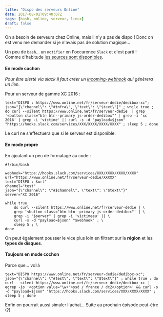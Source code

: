 ```yaml
---
title: "Dispo des serveurs Online"
date: 2017-08-01T09:40:07Z
tags: [bash, online, serveur, linux]
draft: false
---
```


On a besoin de serveurs chez Online, mais il n'y a pas de dispo !
Donc on est venu me demander si je n'avais pas de solution magique...

Un peu de `bash`... un `notifier` en l'occurence `Slack` et c'est parti !  
Comme d'habitude [les sources sont disponibles](https://github.com/F00b4rch/OnlineSrvDispo).

#### En mode cochon 

*Pour être alerté via slack il faut créer un [incoming-webhook](https://my.slack.com/services/new/incoming-webhook/) qui génèrera un lien.*

Pour un serveur de gamme XC 2016 :


    text="DISPO : https://www.online.net/fr/serveur-dedie/dedibox-xc"; json="{\"channel\": \"#infra\", \"text\": \"$text\"}" ; while true ; do curl --silent https://www.online.net/fr/serveur-dedie  | grep '<button class="btn btn--primary js-order-dedibox"' | grep -i 'xc 2016' | grep -i 'victime' || curl -s -d "payload=$json" "https://hooks.slack.com/services/XXX/XXXX/XXXX/XXXX" ; sleep 5 ; done 

Le curl ne s'effectuera que si le serveur est disponible.

#### En mode propre 

En ajoutant un peu de formatage au code :
```
#!/bin/bash

webhook="https://hooks.slack.com/services/XXX/XXXX/XXXX/XXXX"
url="https://www.online.net/fr/serveur-dedie/XXXXX"
text="DISPO : $url"
channel="test"
json="{\"channel\": \"#$channel\", \"text\": \"$text\"}"
server="XC 2016"

while true
    do curl --silent https://www.online.net/fr/serveur-dedie | \
    grep '<button class="btn btn--primary js-order-dedibox"' | \
    grep -i "$server" | grep -i 'victimeeu' || \
    curl -s -d "payload=$json" "$webhook" ; \
    sleep 5 ; \
done
```

On peut également pousser le vice plus loin en filtrant sur la **région** et les **types de disques**.

#### Toujours en mode cochon

Parce que... voilà

```
text="DISPO https://www.online.net/fr/serveur-dedie/dedibox-xc"; json="{\"channel\": \"#test\", \"text\": \"$text\"}" ; while true ; do curl --silent https://www.online.net/fr/serveur-dedie/dedibox-xc | egrep -io '<option value="\w+">ssd / france / dc2</option>' && curl -s -d "payload=$json" "https://hooks.slack.com/services/XXX/XXXX/XXXX" ; sleep 5 ; done
```

Enfin on pourrait aussi simuler l'achat... Suite au prochain épisode peut-être (?)
